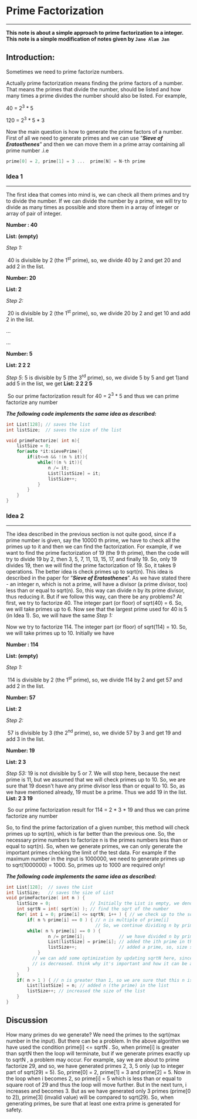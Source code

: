 <h1>Prime Factorization</h1>

---

**This note is about a simple approach to prime factorization to a integer. This note is a simple modification of notes given by `Jane Alam Jan`**

<h2>Introduction:</h2>

Sometimes we need to prime factorize numbers. 

Actually prime factorization means finding the prime factors of a number. That means the primes that divide the number, should be listed and how many times a prime divides the number should also be listed.
For example,

40 = 2<sup>3</sup> * 5

120 = 2<sup>3</sup> * 5 * 3



Now the main question is how to generate the prime factors of a number. First of all we need to generate primes and we can use “***Sieve of Eratosthenes***” and then we can move them in a prime array containing all prime number .i.e 

```c++
prime[0] = 2, prime[1] = 3 ...  prime[N] = N-th prime
```

<h3>Idea 1</h3>

---

The first idea that comes into mind is, we can check all them primes and try to divide the number. If we can divide the number by a prime, we will try to divide as many times as possible and store them in a array of integer or array of pair of integer.

**Number : 40**

**List: (empty)**

*Step 1:* 

​			40 is divisible by 2 (the 1<sup>st</sup> prime), so, we divide 40 by 2 and get 20 and add 2 in the list.

**Number: 20**

**List: 2**

*Step 2:*

​			20 is divisible by 2 (the 1<sup>st</sup> prime), so, we divide 20 by 2 and get 10 and add 2 in the list.

…

…

**Number: 5**

**List: 2 2 2**

*Step 5*:
					5 is divisible by 5 (the 3<sup>rd</sup> prime), so, we divide 5 by 5 and get 1)and add   5 in the list, we get
		**List: 2 2 2 5**				

​	So our prime factorization result for 40 = 2<sup>3</sup> * 5 and thus we can prime factorize any number

***The following code implements the same idea as described:***

```c++
int List[128]; // saves the list
int listSize;  // saves the size of the list

void primeFactorize( int n){
    listSize = 0;
    for(auto *it:sievePrime){
        if(it<=n && !(n % it)){
            while(!(n % it)){
                n /= it;
                List[listSize] = it;
                listSize++;
            }
        }
    }
}
```



<h3>Idea 2</h3>

---

The idea described in the previous section is not quite good, since if a prime number is given, say the 10000 th prime, we have to check all the primes up to it and then we can find the factorization. For example, if we want to find the prime factorization of 19 (the 9 th prime), then the code will try to divide 19 by 2, then 3, 5, 7, 11, 13, 15, 17, and finally 19. So, only 19 divides 19, then we will find the prime factorization of 19. So, it takes 9 operations. The better idea is check primes up to sqrt(n). This idea is described in the paper for “***Sieve of Eratosthenes***”. As we have stated there - an integer n, which is not a prime, will have a divisor (a prime divisor, too) less than or equal to sqrt(n). So, this way can divide n by its prime divisor,
thus reducing it. But if we follow this way, can there be any problems?
At first, we try to factorize 40. The integer part (or floor) of sqrt(40) = 6. So, we will take primes
up to 6. Now see that the largest prime used for 40 is 5 (in Idea 1). So, we will have the same
*Step 1:*

Now we try to factorize 114. The integer part (or floor) of sqrt(114) = 10. So, we will take primes up to 10. Initially we have

**Number : 114**

**List: (empty)**

*Step 1:* 

​			114 is divisible by 2 (the 1<sup>st</sup> prime), so, we divide 114 by 2 and get 57 and add 2 in the list.

**Number: 57**

**List: 2**

*Step 2:*

​			57 is divisible by 3 (the 2<sup>nd</sup> prime), so, we divide 57 by 3 and get 19 and add 3 in the list.

**Number: 19**

**List: 2 3**

*Step 53:*
					19 is not divisible by 5 or 7. We will stop here, because the next prime is 11, but we assumed that we will check primes up to 10. So, we are sure that 19 doesn't have any prime divisor less than or equal to 10. So, as we have mentioned already, 19 must be a prime. Thus we add 19 in the list.
		**List: 2 3 19**				

​	So our prime factorization result for 114 = 2 * 3 * 19 and thus we can prime factorize any number

So, to find the prime factorization of a given number, this method will check primes up to sqrt(n), which is far better than the previous one. So, the necessary prime numbers to factorize n is the primes numbers less than or equal to sqrt(n). So, when we generate primes, we can only generate the important primes checking the limit of the test data. For example if the maximum number in the input is 1000000, we need to generate primes up to sqrt(1000000) = 1000. So, primes up to 1000 are required only!

***The following code implements the same idea as described:***

```c++
int List[128]; 	// saves the List
int listSize;   // saves the size of List
void primeFactorize( int n ) {
    listSize = 0;               // Initially the List is empty, we denote that size = 0
    int sqrtN = int( sqrt(n) ); // find the sqrt of the number
	for( int i = 0; prime[i] <= sqrtN; i++ ) { // we check up to the sqrt
		if( n % prime[i] == 0 ) { // n is multiple of prime[i]
								  // So, we continue dividing n by prime[i] as long as possible
		while( n % prime[i] == 0 ) {
				n /= prime[i];             // we have divided n by prime[i]
				List[listSize] = prime[i]; // added the ith prime in the list
				listSize++;                // added a prime, so, size should be increased
			}
          // we can add some optimization by updating sqrtN here, since n
          // is decreased. think why it's important and how it can be added
		}
	}
	if( n > 1 ) { // n is greater than 1, so we are sure that this n is a prime
		List[listSize] = n; // added n (the prime) in the list
		listSize++; // increased the size of the list
	}
}
```

<h2>Discussion</h2>

How many primes do we generate? We need the primes to the sqrt(max number in the input).
But there can be a problem. In the above algorithm we have used the condition prime[i] <= sqrtN . So, when prime[i] is greater than sqrtN then the loop will terminate, but if we generate primes exactly up to sqrtN , a problem may occur. For example, say we are about to prime factorize 29, and so, we have generated primes 2, 3, 5 only (up to integer part of sqrt(29) = 5). So, prime[0] = 2, prime[1] = 3 and prime[2] = 5. Now in the loop when i becomes 2, so prime[i] = 5 which is less than or equal to square root of 29 and thus the loop will move further. But in the next turn, i increases and becomes 3. But as we have generated only 3 primes (prime[0 to 2]), prime[3] (invalid value) will be compared to sqrt(29). So, when generating primes, be sure that at least one extra prime is generated for safety.